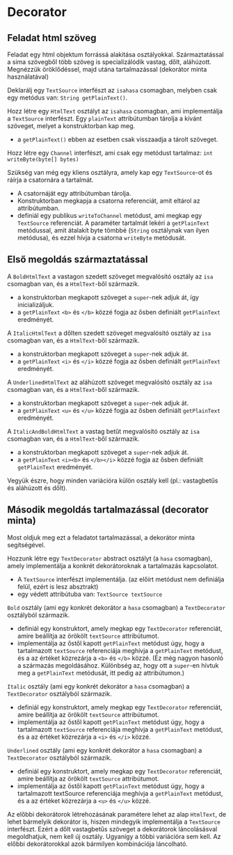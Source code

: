 # Decorator

## Feladat html szöveg

Feladat egy html objektum forrássá alakítása osztályokkal. Származtatással
a sima szövegből több szöveg is specializálódik vastag,  dőlt, aláhúzott.
Megnézzük öröklődéssel, majd utána tartalmazással (dekorátor minta használatával)

Deklarálj egy `TextSource` interfészt az `isahasa` csomagban, melyben csak egy metódus van: `String getPlainText()`.

Hozz létre egy `HtmlText` osztályt az `isahasa` csomagban, ami implementálja a `TextSource`
 interfészt.
 Egy `plainText` attribútumban tárolja a kívánt szöveget, melyet a konstruktorban kap meg.
 * a `getPlainText()` ebben az esetben csak visszaadja a tárolt szöveget.
 
Hozz létre egy `Channel` interfészt, ami csak egy metódust tartalmaz: `int writeByte(byte[] bytes)`

Szükség van még egy kliens osztályra, amely kap egy `TextSource`-ot és ráírja a csatornára a tartalmát.
* A csatornáját egy attribútumban tárolja.
* Konstruktorban megkapja a csatorna referenciát, amit eltárol az attribútumban.
* definiál egy publikus `writeToChannel` metódust, ami megkap egy `TextSource` referenciát. A paraméter
tartalmát lekéri a `getPlainText` metódussal, amit átalakít byte tömbbé (`String` osztálynak van ilyen metódusa), és ezzel hívja a 
csatorna `writeByte` metódusát.
 
## Első megoldás származtatással

A `BoldHtmlText` a vastagon szedett szöveget megvalósító osztály az `isa` csomagban van, és a 
`HtmlText`-ből származik.
* a konstruktorban megkapott szöveget a `super`-nek adjuk át, így inicializáljuk.
* a `getPlainText` `<b>` és `</b>` közzé fogja az ősben definiált `getPlainText` eredményét.

A `ItalicHtmlText` a dőlten szedett szöveget megvalósító osztály az `isa` csomagban van, és a 
`HtmlText`-ből származik.
* a konstruktorban megkapott szöveget a `super`-nek adjuk át.
* a `getPlainText` `<i>` és `</i>` közzé fogja az ősben definiált `getPlainText` eredményét.

A `UnderlinedHtmlText` az aláhúzott szöveget megvalósító osztály az `isa` csomagban van, és a 
`HtmlText`-ből származik.
* a konstruktorban megkapott szöveget a `super`-nek adjuk át.
* a `getPlainText` `<u>` és `</u>` közzé fogja az ősben definiált `getPlainText` eredményét.

A `ItalicAndBoldHtmlText` a vastag betűt megvalósító osztály az `isa` csomagban van, és a 
`HtmlText`-ből származik.
* a konstruktorban megkapott szöveget a `super`-nek adjuk át.
* a `getPlainText` `<i><b>` és `</b></i>` közzé fogja az ősben definiált `getPlainText` eredményét.

Vegyük észre, hogy minden variációra külön osztály kell (pl.: vastagbetűs és aláhúzott és dőlt).

## Második megoldás tartalmazással (decorator minta)

Most oldjuk meg ezt a feladatot tartalmazással, a dekorátor minta segítségével.

Hozzunk létre egy `TextDecorator` abstract osztályt (a `hasa` csomagban), amely implementálja a konkrét dekorátoroknak
a tartalmazás kapcsolatot.
* A `TextSource` interfészt implementálja. (az előírt metódust nem definiálja
felül, ezért is lesz absztrakt)
* egy védett attribútuba van: `TextSource textSource`

`Bold` osztály (ami egy konkrét dekorátor a `hasa` csomagban) a `TextDecorator` osztályból származik.
* definiál egy konstruktort, amely megkap egy `TextDecorator` referenciát, amire beállítja az örökölt `textSource` attribútumot.
* implementálja az őstől kapott `getPlainText` metódust úgy, hogy a tartalmazott `textSource` referenciája meghívja a `getPlainText`
metódust, és a az értéket közrezárja a `<b>` és `</b>` közzé. (Ez még nagyon hasonló a származás megoldásához.
Különbség az, hogy ott a `super`-en hívtuk meg a `getPlainText` metódusát, itt pedig az attribútumon.)

`Italic` osztály (ami egy konkrét dekorátor a `hasa` csomagban) a `TextDecorator` osztályból származik.
* definiál egy konstruktort, amely megkap egy `TextDecorator` referenciát, amire beállítja az örökölt `textSource` attribútumot.
* implementálja az őstől kapott `getPlainText` metódust úgy, hogy a tartalmazott `textSource` referenciája meghívja a `getPlainText`
metódust, és a az értéket közrezárja a `<i>` és `</i>` közzé. 

`Underlined` osztály (ami egy konkrét dekorátor a `hasa` csomagban) a `TextDecorator` osztályból származik.
* definiál egy konstruktort, amely megkap egy `TextDecorator` referenciát, amire beállítja az örökölt `textSource` attribútumot.
* implementálja az őstől kapott `getPlainText` metódust úgy, hogy a tartalmazott textSource referenciája meghívja a `getPlainText`
metódust, és a az értéket közrezárja a `<u>` és `</u>` közzé. 


Az előbbi dekorátorok létrehozásának paramétere lehet az alap `HtmlText`, de lehet bármelyik dekorátor is,
hiszen mindegyik implementálja a `TextSource` interfészt. Ezért a dőlt vastagbetűs szöveget a dekorátorok
láncolásásval megoldhatjuk, nem kell új osztály. Ugyanígy a többi variációra sem kell. Az előbbi dekorátorokkal azok
bármilyen kombinációja láncolható.
